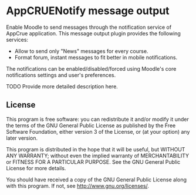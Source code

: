 # AppCRUENotify message output #

Enable Moodle to send messages through the notification service of AppCrue application.
This message output plugin provides the following services:
- Allow to send only "News" messages for every course.
- Format forum, instant messages to fit better in mobile notifications.

The notifications can be enabled/disabled/forced using Moodle's core notifications settings and user's preferences.

TODO Provide more detailed description here.

## License ##

This program is free software: you can redistribute it and/or modify it under
the terms of the GNU General Public License as published by the Free Software
Foundation, either version 3 of the License, or (at your option) any later
version.

This program is distributed in the hope that it will be useful, but WITHOUT ANY
WARRANTY; without even the implied warranty of MERCHANTABILITY or FITNESS FOR A
PARTICULAR PURPOSE.  See the GNU General Public License for more details.

You should have received a copy of the GNU General Public License along with
this program.  If not, see <http://www.gnu.org/licenses/>.
